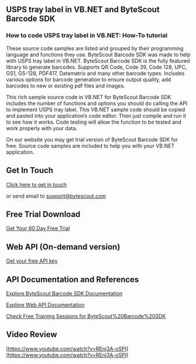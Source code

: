 ## USPS tray label in VB.NET and ByteScout Barcode SDK

### How to code USPS tray label in VB.NET: How-To tutorial

These source code samples are listed and grouped by their programming language and functions they use. ByteScout Barcode SDK was made to help with USPS tray label in VB.NET. ByteScout Barcode SDK is the fully featured library to generate barcodes. Supports QR Code, Code 39, Code 128, UPC, GS1, GS-128, PDF417, Datamatrix and many other barcode types. Includes various options for barcode generation to ensure output quality, add barcodes to new or existing pdf files and images.

This rich sample source code in VB.NET for ByteScout Barcode SDK includes the number of functions and options you should do calling the API to implement USPS tray label. This VB.NET sample code should be copied and pasted into your application’s code editor. Then just compile and run it to see how it works. Code testing will allow the function to be tested and work properly with your data.

On our website you may get trial version of ByteScout Barcode SDK for free. Source code samples are included to help you with your VB.NET application.

## Get In Touch

[Click here to get in touch](https://bytescout.zendesk.com/hc/en-us/requests/new?subject=ByteScout%20Barcode%20SDK%20Question)

or send email to [support@bytescout.com](mailto:support@bytescout.com?subject=ByteScout%20Barcode%20SDK%20Question) 

## Free Trial Download

[Get Your 60 Day Free Trial](https://bytescout.com/download/web-installer?utm_source=github-readme)

## Web API (On-demand version)

[Get your free API key](https://pdf.co/documentation/api?utm_source=github-readme)

## API Documentation and References

[Explore ByteScout Barcode SDK Documentation](https://bytescout.com/documentation/index.html?utm_source=github-readme)

[Explore Web API Documentation](https://pdf.co/documentation/api?utm_source=github-readme)

[Check Free Training Sessions for ByteScout%20Barcode%20SDK](https://academy.bytescout.com/)

## Video Review

[https://www.youtube.com/watch?v=REnj3A-oSPI](https://www.youtube.com/watch?v=REnj3A-oSPI)